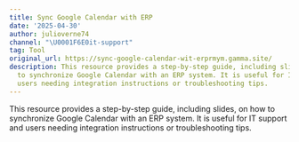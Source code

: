 ```yaml
---
title: Sync Google Calendar with ERP
date: '2025-04-30'
author: julioverne74
channel: "\U0001F6E0it-support"
tag: Tool
original_url: https://sync-google-calendar-wit-erprmym.gamma.site/
description: This resource provides a step-by-step guide, including slides, on how
  to synchronize Google Calendar with an ERP system. It is useful for IT support and
  users needing integration instructions or troubleshooting tips.
---
```


This resource provides a step-by-step guide, including slides, on how to synchronize Google Calendar with an ERP system. It is useful for IT support and users needing integration instructions or troubleshooting tips.
